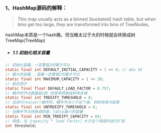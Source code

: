 ### 1、HashMap源码的解释：

> This map usually acts as a binned (bucketed) hash table, but when bins get too large, they are transformed into bins of TreeNodes,

hashMap本质是一个hash桶，但当桶太过于大的时候就会转换成树TreeMap(TreeMap)

- ##### 1.1.初始化相关容量

```java
// 初始化容量，一定要是2的幂才可以
static final int DEFAULT_INITIAL_CAPACITY = 1 << 4; // aka 16
// 最大的容量 ，容量一定要是2的幂才可以
static final int MAXIMUM_CAPACITY = 1 << 30;
// 装在因子
static final float DEFAULT_LOAD_FACTOR = 0.75f;
// 桶中的节点数量超过8 则使用转换成树来存储
static final int TREEIFY_THRESHOLD = 8;
// 当进行resize()操作时，桶中节点小于这个值，则树转换为链表
static final int UNTREEIFY_THRESHOLD = 6;
// 当桶中节点转换成树是，table最小的容量
static final int MIN_TREEIFY_CAPACITY = 64;
// 阈值，当（capacity * load factor）大于这个阈值时进行扩容
int threshold;
```

